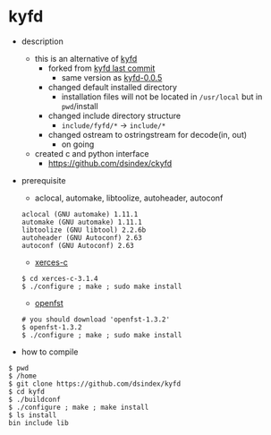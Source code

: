 kyfd
===

- description
  - this is an alternative of [kyfd](https://github.com/neubig/kyfd)
    - forked from [kyfd last commit](https://github.com/neubig/kyfd/commit/db6e29e6f2bbc229a08fc902cd1435333f56bc81)
	  - same version as [kyfd-0.0.5](http://www.phontron.com/kyfd/download/kyfd-0.0.5.tar.gz)
    - changed default installed directory
	  - installation files will not be located in `/usr/local` but in `pwd`/install
	- changed include directory structure
	  - `include/fyfd/*` -> `include/*`
    - changed ostream to ostringstream for decode(in, out)
	  - on going
  - created c and python interface
    - https://github.com/dsindex/ckyfd

- prerequisite
  - aclocal, automake, libtoolize, autoheader, autoconf
  ```
  aclocal (GNU automake) 1.11.1
  automake (GNU automake) 1.11.1
  libtoolize (GNU libtool) 2.2.6b 
  autoheader (GNU Autoconf) 2.63
  autoconf (GNU Autoconf) 2.63
  ```
  - [xerces-c](http://xerces.apache.org/xerces-c/download.cgi)
  ```
  $ cd xerces-c-3.1.4
  $ ./configure ; make ; sudo make install
  ```
  - [openfst](http://www.openfst.org/twiki/bin/view/FST/WebHome)
  ```
  # you should download 'openfst-1.3.2' 
  $ openfst-1.3.2
  $ ./configure ; make ; sudo make install
  ```

- how to compile
```
$ pwd
$ /home
$ git clone https://github.com/dsindex/kyfd
$ cd kyfd
$ ./buildconf
$ ./configure ; make ; make install
$ ls install
bin include lib
```
